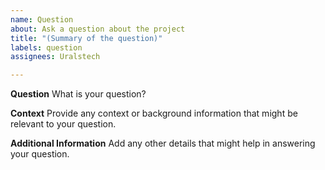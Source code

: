 ```yaml
---
name: Question
about: Ask a question about the project
title: "(Summary of the question)"
labels: question
assignees: Uralstech

---
```


**Question**
What is your question?

**Context**
Provide any context or background information that might be relevant to your question.

**Additional Information**
Add any other details that might help in answering your question.
